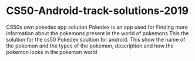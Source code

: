 # CS50-Android-track-solutions-2019
CS50s own pokedex app solution
Pokedex is an app used for Finding more information about the pokemons present in the world of pokemons
This the solution for the cs50 Pokedex soultion for android.
This show the name of the pokemon and the types of the pokemon, description and how the pokemon looks in the pokemon world
